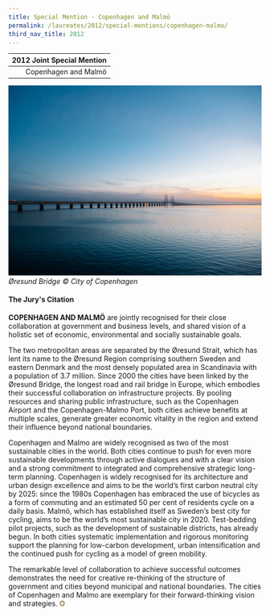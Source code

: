 ```yaml
---
title: Special Mention - Copenhagen and Malmö
permalink: /laureates/2012/special-mentions/copenhagen-malmo/
third_nav_title: 2012
---
```


| 2012 Joint Special Mention | 
|---:|
| Copenhagen and Malmö |

![Øresund bridge](/images/special-mentions/copenhagen.jpg)
_Øresund Bridge © City of Copenhagen_

#### **The Jury's Citation**

**COPENHAGEN AND MALMÖ** are jointly recognised for their close collaboration at government and business levels, and shared vision of a holistic set of economic, environmental and socially sustainable goals.

The two metropolitan areas are separated by the Øresund Strait, which has lent its name to the Øresund Region comprising southern Sweden and eastern Denmark and the most densely populated area in Scandinavia with a population of 3.7 million. Since 2000 the cities have been linked by the Øresund Bridge, the longest road and rail bridge in Europe, which embodies their successful collaboration on infrastructure projects. By pooling resources and sharing public infrastructure, such as the Copenhagen Airport and the Copenhagen-Malmo Port, both cities achieve benefits at multiple scales, generate greater economic vitality in the region and extend their influence beyond national boundaries.

Copenhagen and Malmo are widely recognised as two of the most sustainable cities in the world. Both cities continue to push for even more sustainable developments through active dialogues and with a clear vision and a strong commitment to integrated and comprehensive strategic long-term planning. Copenhagen is widely recognised for its architecture and urban design excellence and aims to be the world’s first carbon neutral city by 2025: since the 1980s Copenhagen has embraced the use of bicycles as a form of commuting and an estimated 50 per cent of residents cycle on a daily basis. Malmö, which has established itself as Sweden’s best city for cycling, aims to be the world’s most sustainable city in 2020. Test-bedding pilot projects, such as the development of sustainable districts, has already begun. In both cities systematic implementation and rigorous monitoring support the planning for low-carbon development, urban intensification and the continued push for cycling as a model of green mobility.

The remarkable level of collaboration to achieve successful outcomes demonstrates the need for creative re-thinking of the structure of government and cities beyond municipal and national boundaries. The cities of Copenhagen and Malmo are exemplary for their forward-thinking vision and strategies. **<font color="#967942">O</font>**
